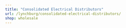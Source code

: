 ```yaml
---
title: "Consolidated Electrical Distributors"
url: /lynchburg/consolidated-electrical-distributors/
shop: wholesale
---
```

